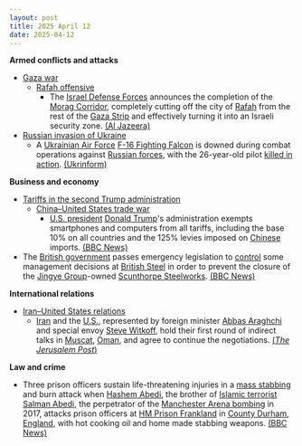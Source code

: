 ```yaml
---
layout: post
title: 2025 April 12
date: 2025-04-12
---
```



**Armed conflicts and attacks**

* [Gaza war](https://en.wikipedia.org/wiki/Gaza_war "Gaza war")
  + [Rafah offensive](https://en.wikipedia.org/wiki/Rafah_offensive "Rafah offensive")
    - The [Israel Defense Forces](https://en.wikipedia.org/wiki/Israel_Defense_Forces "Israel Defense Forces") announces the completion of the [Morag Corridor](https://en.wikipedia.org/wiki/Morag_Corridor "Morag Corridor"), completely cutting off the city of [Rafah](https://en.wikipedia.org/wiki/Rafah "Rafah") from the rest of the [Gaza Strip](https://en.wikipedia.org/wiki/Gaza_Strip "Gaza Strip") and effectively turning it into an Israeli security zone. [(Al Jazeera)](https://www.aljazeera.com/news/liveblog/2025/4/12/live-dozens-of-israeli-attacks-kill-only-women-children-in-gaza-un)
* [Russian invasion of Ukraine](https://en.wikipedia.org/wiki/Russian_invasion_of_Ukraine "Russian invasion of Ukraine")
  + A [Ukrainian Air Force](https://en.wikipedia.org/wiki/Ukrainian_Air_Force "Ukrainian Air Force") [F-16 Fighting Falcon](https://en.wikipedia.org/wiki/General_Dynamics_F-16_Fighting_Falcon "General Dynamics F-16 Fighting Falcon") is downed during combat operations against [Russian forces](https://en.wikipedia.org/wiki/Russian_Armed_Forces "Russian Armed Forces"), with the 26-year-old pilot [killed in action](https://en.wikipedia.org/wiki/Killed_in_action "Killed in action"). [(Ukrinform)](https://www.ukrinform.net/rubric-society/3981341-ukraines-f16-pilot-killed-while-performing-combat-mission.html)

**Business and economy**

* [Tariffs in the second Trump administration](https://en.wikipedia.org/wiki/Tariffs_in_the_second_Trump_administration "Tariffs in the second Trump administration")
  + [China–United States trade war](https://en.wikipedia.org/wiki/China%E2%80%93United_States_trade_war "China–United States trade war")
    - [U.S. president](https://en.wikipedia.org/wiki/President_of_the_United_States "President of the United States") [Donald Trump](https://en.wikipedia.org/wiki/Donald_Trump "Donald Trump")'s administration exempts smartphones and computers from all tariffs, including the base 10% on all countries and the 125% levies imposed on [Chinese](https://en.wikipedia.org/wiki/China "China") imports. [(BBC News)](https://www.bbc.com/news/articles/c20xn626y81o)
* The [British government](https://en.wikipedia.org/wiki/Government_of_the_United_Kingdom "Government of the United Kingdom") passes emergency legislation to [control](https://en.wikipedia.org/wiki/Nationalization "Nationalization") some management decisions at [British Steel](https://en.wikipedia.org/wiki/British_Steel_%282016%E2%80%93present%29 "British Steel (2016–present)") in order to prevent the closure of the [Jingye Group](https://en.wikipedia.org/wiki/Jingye_Group "Jingye Group")-owned [Scunthorpe Steelworks](https://en.wikipedia.org/wiki/Scunthorpe_Steelworks "Scunthorpe Steelworks"). [(BBC News)](https://www.bbc.com/news/live/cyvqm83z1nrt)

**International relations**

* [Iran–United States relations](https://en.wikipedia.org/wiki/Iran%E2%80%93United_States_relations "Iran–United States relations")
  + [Iran](https://en.wikipedia.org/wiki/Iran "Iran") and the [U.S.](https://en.wikipedia.org/wiki/U.S. "U.S."), represented by foreign minister [Abbas Araghchi](https://en.wikipedia.org/wiki/Abbas_Araghchi "Abbas Araghchi") and special envoy [Steve Witkoff](https://en.wikipedia.org/wiki/Steve_Witkoff "Steve Witkoff"), hold their first round of indirect talks in [Muscat](https://en.wikipedia.org/wiki/Muscat "Muscat"), [Oman](https://en.wikipedia.org/wiki/Oman "Oman"), and agree to continue the negotiations. [(*The Jerusalem Post*)](https://www.jpost.com/middle-east/article-849909)

**Law and crime**

* Three prison officers sustain life-threatening injuries in a [mass stabbing](https://en.wikipedia.org/wiki/Mass_stabbing "Mass stabbing") and burn attack when [Hashem Abedi](https://en.wikipedia.org/wiki/Manchester_Arena_bombing#Investigations_and_inquiries "Manchester Arena bombing"), the brother of [Islamic terrorist](https://en.wikipedia.org/wiki/Islamic_terrorism "Islamic terrorism") [Salman Abedi](https://en.wikipedia.org/wiki/Manchester_Arena_bombing#Investigations_and_inquiries "Manchester Arena bombing"), the perpetrator of the [Manchester Arena bombing](https://en.wikipedia.org/wiki/Manchester_Arena_bombing "Manchester Arena bombing") in 2017, attacks prison officers at [HM Prison Frankland](https://en.wikipedia.org/wiki/HM_Prison_Frankland "HM Prison Frankland") in [County Durham](https://en.wikipedia.org/wiki/County_Durham "County Durham"), [England](https://en.wikipedia.org/wiki/England "England"), with hot cooking oil and home made stabbing weapons. [(BBC News)](https://www.bbc.com/news/articles/cz95kggw7nxo)
